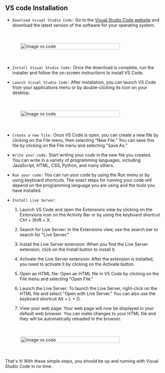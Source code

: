 ## VS code Installation

- `Download Visual Studio Code:` Go to the [Visual Studio Code website](https://code.visualstudio.com/download) and download the latest version of the software for your operating system.

<div style="display: flex;justify-content: center;margin: 50px 0px">
    <img src="/Articles/FrontEnd/HTML/vscode1.png" width="80%" alt="Image vs code"/>
</div>

- `Install Visual Studio Code:` Once the download is complete, run the installer and follow the on-screen instructions to install VS Code.

- `Launch Visual Studio Code:` After installation, you can launch VS Code from your applications menu or by double-clicking its icon on your desktop.

<div style="display: flex;justify-content: center;margin: 50px 0px">
    <img src="/Articles/FrontEnd/HTML/vscode2.png" width="80%" alt="Image vs code"/>
</div>

- `Create a new file:` Once VS Code is open, you can create a new file by clicking on the File menu, then selecting "New File." You can save this file by clicking on the File menu and selecting "Save As."

- `Write your code:` Start writing your code in the new file you created. You can write in a variety of programming languages, including JavaScript, HTML, CSS, Python, and many others.

- `Run your code:` You can run your code by using the Run menu or by using keyboard shortcuts. The exact steps for running your code will depend on the programming language you are using and the tools you have installed.

- `Install Live Server`:

  1. Launch VS Code and open the Extensions view by clicking on the Extensions icon on the Activity Bar or by using the keyboard shortcut Ctrl + Shift + X.

  2. Search for Live Server: In the Extensions view, use the search bar to search for "Live Server."

  3. Install the Live Server extension: When you find the Live Server extension, click on the Install button to install it.

  4. Activate the Live Server extension: After the extension is installed, you need to activate it by clicking on the Activate button.

  5. Open an HTML file: Open an HTML file in VS Code by clicking on the File menu and selecting "Open File."

  6. Launch the Live Server: To launch the Live Server, right-click on the HTML file and select "Open with Live Server." You can also use the keyboard shortcut Alt + L + O.

  7. View your web page: Your web page will now be displayed in your default web browser. You can make changes to your HTML file and they will be automatically reloaded in the browser.

<div style="display: flex;justify-content: center;margin: 50px 0px">
    <img src="/Articles/FrontEnd/HTML/vscode3.png" width="80%" alt="Image vs code"/>
</div>

That's it! With these simple steps, you should be up and running with Visual Studio Code in no time.
